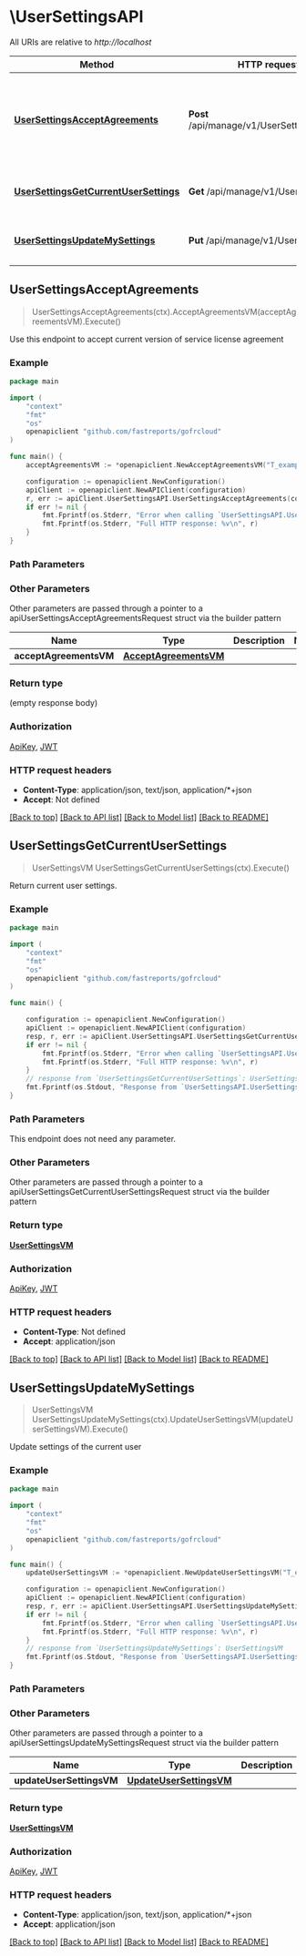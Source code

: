 # \UserSettingsAPI

All URIs are relative to *http://localhost*

Method | HTTP request | Description
------------- | ------------- | -------------
[**UserSettingsAcceptAgreements**](UserSettingsAPI.md#UserSettingsAcceptAgreements) | **Post** /api/manage/v1/UserSettings/accept | Use this endpoint to accept current version of service license agreement
[**UserSettingsGetCurrentUserSettings**](UserSettingsAPI.md#UserSettingsGetCurrentUserSettings) | **Get** /api/manage/v1/UserSettings | Return current user settings.
[**UserSettingsUpdateMySettings**](UserSettingsAPI.md#UserSettingsUpdateMySettings) | **Put** /api/manage/v1/UserSettings | Update settings of the current user



## UserSettingsAcceptAgreements

> UserSettingsAcceptAgreements(ctx).AcceptAgreementsVM(acceptAgreementsVM).Execute()

Use this endpoint to accept current version of service license agreement

### Example

```go
package main

import (
	"context"
	"fmt"
	"os"
	openapiclient "github.com/fastreports/gofrcloud"
)

func main() {
	acceptAgreementsVM := *openapiclient.NewAcceptAgreementsVM("T_example") // AcceptAgreementsVM |  (optional)

	configuration := openapiclient.NewConfiguration()
	apiClient := openapiclient.NewAPIClient(configuration)
	r, err := apiClient.UserSettingsAPI.UserSettingsAcceptAgreements(context.Background()).AcceptAgreementsVM(acceptAgreementsVM).Execute()
	if err != nil {
		fmt.Fprintf(os.Stderr, "Error when calling `UserSettingsAPI.UserSettingsAcceptAgreements``: %v\n", err)
		fmt.Fprintf(os.Stderr, "Full HTTP response: %v\n", r)
	}
}
```

### Path Parameters



### Other Parameters

Other parameters are passed through a pointer to a apiUserSettingsAcceptAgreementsRequest struct via the builder pattern


Name | Type | Description  | Notes
------------- | ------------- | ------------- | -------------
 **acceptAgreementsVM** | [**AcceptAgreementsVM**](AcceptAgreementsVM.md) |  | 

### Return type

 (empty response body)

### Authorization

[ApiKey](../README.md#ApiKey), [JWT](../README.md#JWT)

### HTTP request headers

- **Content-Type**: application/json, text/json, application/*+json
- **Accept**: Not defined

[[Back to top]](#) [[Back to API list]](../README.md#documentation-for-api-endpoints)
[[Back to Model list]](../README.md#documentation-for-models)
[[Back to README]](../README.md)


## UserSettingsGetCurrentUserSettings

> UserSettingsVM UserSettingsGetCurrentUserSettings(ctx).Execute()

Return current user settings.

### Example

```go
package main

import (
	"context"
	"fmt"
	"os"
	openapiclient "github.com/fastreports/gofrcloud"
)

func main() {

	configuration := openapiclient.NewConfiguration()
	apiClient := openapiclient.NewAPIClient(configuration)
	resp, r, err := apiClient.UserSettingsAPI.UserSettingsGetCurrentUserSettings(context.Background()).Execute()
	if err != nil {
		fmt.Fprintf(os.Stderr, "Error when calling `UserSettingsAPI.UserSettingsGetCurrentUserSettings``: %v\n", err)
		fmt.Fprintf(os.Stderr, "Full HTTP response: %v\n", r)
	}
	// response from `UserSettingsGetCurrentUserSettings`: UserSettingsVM
	fmt.Fprintf(os.Stdout, "Response from `UserSettingsAPI.UserSettingsGetCurrentUserSettings`: %v\n", resp)
}
```

### Path Parameters

This endpoint does not need any parameter.

### Other Parameters

Other parameters are passed through a pointer to a apiUserSettingsGetCurrentUserSettingsRequest struct via the builder pattern


### Return type

[**UserSettingsVM**](UserSettingsVM.md)

### Authorization

[ApiKey](../README.md#ApiKey), [JWT](../README.md#JWT)

### HTTP request headers

- **Content-Type**: Not defined
- **Accept**: application/json

[[Back to top]](#) [[Back to API list]](../README.md#documentation-for-api-endpoints)
[[Back to Model list]](../README.md#documentation-for-models)
[[Back to README]](../README.md)


## UserSettingsUpdateMySettings

> UserSettingsVM UserSettingsUpdateMySettings(ctx).UpdateUserSettingsVM(updateUserSettingsVM).Execute()

Update settings of the current user

### Example

```go
package main

import (
	"context"
	"fmt"
	"os"
	openapiclient "github.com/fastreports/gofrcloud"
)

func main() {
	updateUserSettingsVM := *openapiclient.NewUpdateUserSettingsVM("T_example") // UpdateUserSettingsVM |  (optional)

	configuration := openapiclient.NewConfiguration()
	apiClient := openapiclient.NewAPIClient(configuration)
	resp, r, err := apiClient.UserSettingsAPI.UserSettingsUpdateMySettings(context.Background()).UpdateUserSettingsVM(updateUserSettingsVM).Execute()
	if err != nil {
		fmt.Fprintf(os.Stderr, "Error when calling `UserSettingsAPI.UserSettingsUpdateMySettings``: %v\n", err)
		fmt.Fprintf(os.Stderr, "Full HTTP response: %v\n", r)
	}
	// response from `UserSettingsUpdateMySettings`: UserSettingsVM
	fmt.Fprintf(os.Stdout, "Response from `UserSettingsAPI.UserSettingsUpdateMySettings`: %v\n", resp)
}
```

### Path Parameters



### Other Parameters

Other parameters are passed through a pointer to a apiUserSettingsUpdateMySettingsRequest struct via the builder pattern


Name | Type | Description  | Notes
------------- | ------------- | ------------- | -------------
 **updateUserSettingsVM** | [**UpdateUserSettingsVM**](UpdateUserSettingsVM.md) |  | 

### Return type

[**UserSettingsVM**](UserSettingsVM.md)

### Authorization

[ApiKey](../README.md#ApiKey), [JWT](../README.md#JWT)

### HTTP request headers

- **Content-Type**: application/json, text/json, application/*+json
- **Accept**: application/json

[[Back to top]](#) [[Back to API list]](../README.md#documentation-for-api-endpoints)
[[Back to Model list]](../README.md#documentation-for-models)
[[Back to README]](../README.md)


